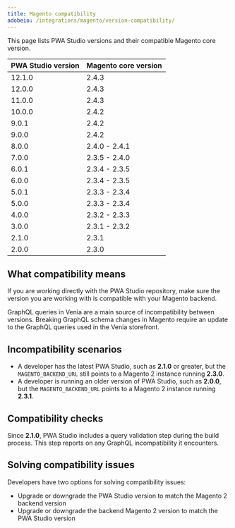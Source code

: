 ```yaml
---
title: Magento compatibility
adobeio: /integrations/magento/version-compatibility/
---
```


This page lists PWA Studio versions and their compatible Magento core version.

| PWA Studio version | Magento core version |
| :----------------- | :------------------- |
| 12.1.0             | 2.4.3                |
| 12.0.0             | 2.4.3                |
| 11.0.0             | 2.4.3                |
| 10.0.0             | 2.4.2                |
| 9.0.1              | 2.4.2                |
| 9.0.0              | 2.4.2                |
| 8.0.0              | 2.4.0 - 2.4.1        |
| 7.0.0              | 2.3.5 - 2.4.0        |
| 6.0.1              | 2.3.4 - 2.3.5        |
| 6.0.0              | 2.3.4 - 2.3.5        |
| 5.0.1              | 2.3.3 - 2.3.4        |
| 5.0.0              | 2.3.3 - 2.3.4        |
| 4.0.0              | 2.3.2 - 2.3.3        |
| 3.0.0              | 2.3.1 - 2.3.2        |
| 2.1.0              | 2.3.1                |
| 2.0.0              | 2.3.0                |

## What compatibility means

If you are working directly with the PWA Studio repository, make sure the version you are working with is compatible with your Magento backend.

GraphQL queries in Venia are a main source of incompatibility between versions.
Breaking GraphQL schema changes in Magento require an update to the GraphQL queries used in the Venia storefront.

## Incompatibility scenarios

-  A developer has the latest PWA Studio, such as **2.1.0** or greater, but the `MAGENTO_BACKEND_URL` still points to a Magento 2 instance running **2.3.0**.
-  A developer is running an older version of PWA Studio, such as **2.0.0**, but the `MAGENTO_BACKEND_URL` points to a Magento 2 instance running **2.3.1**.

## Compatibility checks

Since **2.1.0**, PWA Studio includes a query validation step during the build process.
This step reports on any GraphQL incompatibility it encounters.

## Solving compatibility issues

Developers have two options for solving compatibility issues:

-  Upgrade or downgrade the PWA Studio version to match the Magento 2 backend version
-  Upgrade or downgrade the backend Magento 2 version to match the PWA Studio version
